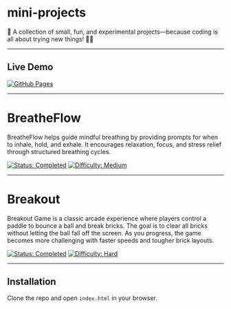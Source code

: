 # mini-projects
🚀 A collection of small, fun, and experimental projects—because coding is all about trying new things! 🎨💡

---

## Live Demo
[![GitHub Pages](https://img.shields.io/badge/Live%20Demo-Available-green)](https://asloberg.github.io/mini-projects/)

---

# BreatheFlow

BreatheFlow helps guide mindful breathing by providing prompts for when to inhale, hold, and exhale. It encourages relaxation, focus, and stress relief through structured breathing cycles.

[![Status: Completed](https://img.shields.io/badge/status-completed-brightgreen)](https://github.com/asloberg/mini-projects)
[![Difficulty: Medium](https://img.shields.io/badge/difficulty-medium-orange)](https://github.com/asloberg/mini-projects)



---

# Breakout

Breakout Game is a classic arcade experience where players control a paddle to bounce a ball and break bricks. The goal is to clear all bricks without letting the ball fall off the screen. As you progress, the game becomes more challenging with faster speeds and tougher brick layouts.

[![Status: Completed](https://img.shields.io/badge/status-completed-brightgreen)](https://github.com/asloberg/mini-projects)
[![Difficulty: Hard](https://img.shields.io/badge/difficulty-hard-red)](https://github.com/asloberg/mini-projects)

---

## Installation
Clone the repo and open `index.html` in your browser.
